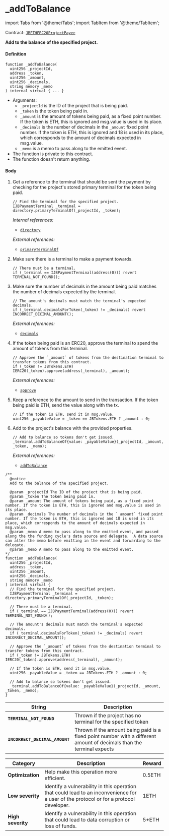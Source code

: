 # _addToBalance

import Tabs from '@theme/Tabs';
import TabItem from '@theme/TabItem';

Contract: [`JBETHERC20ProjectPayer`](/api/contracts/jbetherc20projectpayer/README.md)

<Tabs>
<TabItem value="Step by step" label="Step by step">

**Add to the balance of the specified project.**

#### Definition

```
function _addToBalance(
  uint256 _projectId,
  address _token,
  uint256 _amount,
  uint256 _decimals,
  string memory _memo
) internal virtual { ... }
```

* Arguments:
  * `_projectId` is the ID of the project that is being paid.
  * `_token` is the token being paid in.
  * `_amount` is the amount of tokens being paid, as a fixed point number. If the token is ETH, this is ignored and msg.value is used in its place.
  * `_decimals` is the number of decimals in the `_amount` fixed point number. If the token is ETH, this is ignored and 18 is used in its place, which corresponds to the amount of decimals expected in msg.value.
  * `_memo` is a memo to pass along to the emitted event.
* The function is private to this contract.
* The function doesn't return anything.

#### Body

1.  Get a reference to the terminal that should be sent the payment by checking for the project's stored primary terminal for the token being paid.  

    ```
    // Find the terminal for the specified project.
    IJBPaymentTerminal _terminal = directory.primaryTerminalOf(_projectId, _token);
    ```

    _Internal references:_

    * [`directory`](/api/contracts/jbetherc20projectpayer/properties/directory.md)

    _External references:_

    * [`primaryTerminalOf`](/api/contracts/jbdirectory/read/primaryterminalof.md)
2.  Make sure there is a terminal to make a payment towards.

    ```
    // There must be a terminal.
    if (_terminal == IJBPaymentTerminal(address(0))) revert TERMINAL_NOT_FOUND();
    ```

3.  Make sure the number of decimals in the amount being paid matches the number of decimals expected by the terminal.

    ```
    // The amount's decimals must match the terminal's expected decimals.
    if (_terminal.decimalsForToken(_token) != _decimals) revert INCORRECT_DECIMAL_AMOUNT();
    ```

    _External references:_

    * [`decimals`](/api/contracts/or-abstract/jbpayoutredemptionpaymentterminal/properties/decimals.md)

4.  If the token being paid is an ERC20, approve the terminal to spend the amount of tokens from this terminal.

    ```
    // Approve the `_amount` of tokens from the destination terminal to transfer tokens from this contract.
    if (_token != JBTokens.ETH) IERC20(_token).approve(address(_terminal), _amount);
    ```

    _External references:_

    * [`approve`](https://docs.openzeppelin.com/contracts/2.x/api/token/erc20#IERC20-approve-address-uint256-)

5.  Keep a reference to the amount to send in the transaction. If the token being paid is ETH, send the value along with the tx.   

    ```solidity
    // If the token is ETH, send it in msg.value.
    uint256 _payableValue = _token == JBTokens.ETH ? _amount : 0;
    ```

5.  Add to the project's balance with the provided properties. 

    ```
    // Add to balance so tokens don't get issued.
    _terminal.addToBalanceOf{value: _payableValue}(_projectId, _amount, _token, _memo);
    ```

    _External references:_

    * [`addToBalance`](/api/contracts/or-abstract/jbpayoutredemptionpaymentterminal/write/addtobalane.md)
    
</TabItem>

<TabItem value="Code" label="Code">

```
/** 
  @notice 
  Add to the balance of the specified project.

  @param _projectId The ID of the project that is being paid.
  @param _token The token being paid in.
  @param _amount The amount of tokens being paid, as a fixed point number. If the token is ETH, this is ignored and msg.value is used in its place.
  @param _decimals The number of decimals in the `_amount` fixed point number. If the token is ETH, this is ignored and 18 is used in its place, which corresponds to the amount of decimals expected in msg.value.
  @param _memo A memo to pass along to the emitted event, and passed along the the funding cycle's data source and delegate.  A data source can alter the memo before emitting in the event and forwarding to the delegate.
  @param _memo A memo to pass along to the emitted event.
*/
function _addToBalance(
  uint256 _projectId,
  address _token,
  uint256 _amount,
  uint256 _decimals,
  string memory _memo
) internal virtual {
  // Find the terminal for the specified project.
  IJBPaymentTerminal _terminal = directory.primaryTerminalOf(_projectId, _token);

  // There must be a terminal.
  if (_terminal == IJBPaymentTerminal(address(0))) revert TERMINAL_NOT_FOUND();

  // The amount's decimals must match the terminal's expected decimals.
  if (_terminal.decimalsForToken(_token) != _decimals) revert INCORRECT_DECIMAL_AMOUNT();

  // Approve the `_amount` of tokens from the destination terminal to transfer tokens from this contract.
  if (_token != JBTokens.ETH) IERC20(_token).approve(address(_terminal), _amount);

  // If the token is ETH, send it in msg.value.
  uint256 _payableValue = _token == JBTokens.ETH ? _amount : 0;

  // Add to balance so tokens don't get issued.
  _terminal.addToBalanceOf{value: _payableValue}(_projectId, _amount, _token, _memo);
}
```

</TabItem>

<TabItem value="Errors" label="Errors">

| String                                       | Description                                                                     |
| -------------------------------------------- | ------------------------------------------------------------------------------- |
| **`TERMINAL_NOT_FOUND`**    | Thrown if the project has no terminal for the specified token   |
| **`INCORRECT_DECIMAL_AMOUNT`**                     | Thrown if the amount being paid is a fixed point number with a different amount of decimals than the terminal expects  |

</TabItem>

<TabItem value="Bug bounty" label="Bug bounty">

| Category          | Description                                                                                                                            | Reward |
| ----------------- | -------------------------------------------------------------------------------------------------------------------------------------- | ------ |
| **Optimization**  | Help make this operation more efficient.                                                                                               | 0.5ETH |
| **Low severity**  | Identify a vulnerability in this operation that could lead to an inconvenience for a user of the protocol or for a protocol developer. | 1ETH   |
| **High severity** | Identify a vulnerability in this operation that could lead to data corruption or loss of funds.                                        | 5+ETH  |

</TabItem>
</Tabs>
